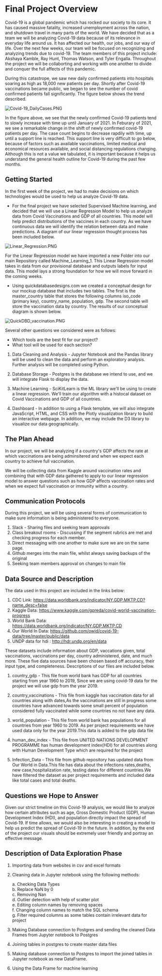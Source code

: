 # Final Project Overview

Covid-19 is a global pandemic which has rocked our society to its core. It has caused massive fatality, increased unemployment across the nation, and shutdown travel in many parts of the world. We have decided that as a team we will be analyzing Covid-19 data because of its relevance in everyday life around us. It has affected our health, our jobs, and our way of life. Over the next few weeks, our team will be focused on recognizing and analyzing trends due to covid-19. The team members of this project include: Akshaya Kamble, Ray Hunt, Thomas Watson, and Tyler Engalla. Throughout the project we will be collaborting and working with one another to divide and conquer the full affects of this pandemic.

During this catastrope, we saw new daily confirmed patients into hospitals soaring as high as 18,000 new patients per day. Shortly after Covid-19 vaccinations became public, we began to see the number of covid confirmed patients fall significantly. The figure below shows the trend described. 

![Covid-19_DailyCases.PNG](Resources/Covid-19_DailyCases.PNG)

In the figure above, we see that the newly confirmed Covid-19 patients tend to slowly increase with time up until January of 2021. In Feburary of 2021, we see a remarkable change in the shift of newly confirmed covid-19 patients per day. The case count begins to decrease rapdily with time, up until a support line is reached. This support line is very difficult to go below, because of factors such as available vaccinations, limited medical and economical resources available, and social distancing regulations changing. Although this is not a value we tabulated, it is important because it helps us understand the general health outline for Covid-19 during the past few months.

## Getting Started
In the first week of the project, we had to make decisions on which technologies would be used to help us analyze Covid-19 data. 

- For the final project we have selected Supervised Machine learning, and decided that we will use a Linear Regression Model to help us analyze data from Covid Vaccinations and GDP of all countries. This model will help predict distributions of the vaccines in each country. As we have continuous data we will identify the relation between data and make predictions. A diagram of our linear regression thought process has been included below.

![Linear_Regression.PNG](Resources/Linear_Regression.PNG)

For the Linear Regression model we have imported a new Folder into our main Repository called Machine_Learning_1. This Linear Regression model takes in data from our provisional database and outputs labels for input data. This model lays a strong foundation for how we will move forward in the coming weeks.

- Using quickdatabasedesigns.com we created a conceptual design for our mockup database that includes two tables. The first is the master_country table that stores the following columns iso_code (primary key), country_name, population, gdp. The second table will store the vaccination data by country. The results of our conceptual diagram is shown below.

![QuickDBD_vaccination.PNG](Resources/QuickDBD_vaccination.PNG)

Several other questions we considered were as follows:
- Which tools are the best fit for our project?
- What tool will be used for each section?

1) Data Cleaning and Analysis -
Jupyter Notebook and the Pandas library will be used to clean the data and perform an exploratory analysis. Further analysis will be completed using Python.

2) Database Storage -
Postgres is the database we intend to use, and we will integrate Flask to display the data.

3) Machine Learning -
SciKitLearn is the ML library we'll be using to create a linear regression. We'll train our algorithm with a histocal dataset on Covid Vaccinations and GDP of all countries.

4) Dashboard -
In addition to using a Flask template, we will also integrate JavaScript, HTML, and CSS with the Plotly visualization library to build an interactive webpage. In addition, we may include the D3 library to visualize our data geographically.

## The Plan Ahead

In our project, we will be analyzing if a country's GDP affects the rate at which vaccinations are being adminsitered and when we expect each country to achieve full vaccination. 

We will be collecting data from Kaggle around vaccination rates and combining that with GDP data gathered to apply to our linear regression model to answer questions such as how GDP affects vaccination rates and when we expect full vaccination or immunity within a country.

## Communication Protocols

During this project, we will be using several forms of communication to make sure information is being administered to everyone.

1. Slack - Sharing files and seeking team approvals
2. Class breakout rooms - Discussing if the segment rubrics are met and checking progress for each member.
3. Direct messaging with one another to make sure we are on the same page.
4. Github merges into the main file, whilst always saving backups of the original
5. Seeking team members approval on changes to main file

## Data Source and Description

The data used in this project are included in the links below:

1. CDC Link: https://data.worldbank.org/indicator/NY.GDP.MKTP.CD?name_desc=false
2. Kaggle Data: https://www.kaggle.com/gpreda/covid-world-vaccination-progress
3. World Bank Data: https://data.worldbank.org/indicator/NY.GDP.MKTP.CD
4. Our World In Data: https://github.com/owid/covid-19-data/tree/master/public/data
5. UNDP data for hdi : http://hdr.undp.org/en/data

These datasets include information about GDP, vaccations given, total vaccinations, vaccinations per day, country administered, date, and much more. These five data sources have been chosen based off accuracy, their input type, and completeness. Descriptions of our files are included below.

1. country_gdp - This file from world bank has GDP for all countries starting from year 1960 to 2019, Since we are using covid-19 data for the project we will use gdp from the year 2019.

2. country_vaccinations - This file from kaggle has vaccination data for all countries along with dates,As the vaccinations are still 
in progress some countries have advanced towards some small percent of population considered fully vaccinated while some countries no not have any data.

3. world_population - This file from world bank has populations for all countries from year 1960 to 2019. As per project requirements we have used data only for the year 2019.This data is added to the gdp data file

4. human_dev_index - This file from UNITED NATIONS DEVELOPMENT PROGRAMME has human development index(HDI) for all countries along with Human Development Type which are required for the project

5. Infection_Data - This file from github repository has updated data from Our World in Data.This file has data about the infections rates,deaths, new case,hospitalization rate, testing dates for different countries.We have filtered the dataset as per project requirements and included data like total cases and total deaths. 

## Questions we Hope to Answer

Given our strict timeline on this Covid-19 analysis, we would like to analyze how certain attributes such as age, Gross Domestic Product (GDP), Human Development Index (HDI), and population directly impact the spread of Covid-19. If time allows, we would also be interesting in creating a model to help us predict the spread of Covid-19 in the future. In addition, by the end of the project our visuals should be extremely user friendly and portray an effective message.

## Description of Data Exploration Phase
1. Importing data from websites in csv and excel formats
2. Cleaning data in Jupyter notebook using the following methods:

	a. Checking Data Types <br/>
	b. Replace NaN by 0 <br/>
	c. Removing Nan <br/>
	d. Outlier detection with help of scatter plot <br/>
	e. Editing column names by removing spaces <br/>
	f. Changing column names to match the SQL schema <br/>
	g. Filter required columns as some tables contain irrelevant data for project <br/>

3. Making Database connection to Postgres and sending the cleaned Data Frames from Jupyter notebook to Postgres
4. Joining tables in postgres to create master data files
5. Making database connection to Postgres to import the joined tables in Jupyter notebook as new DataFrame.
6. Using the Data Frame for machine learning 

